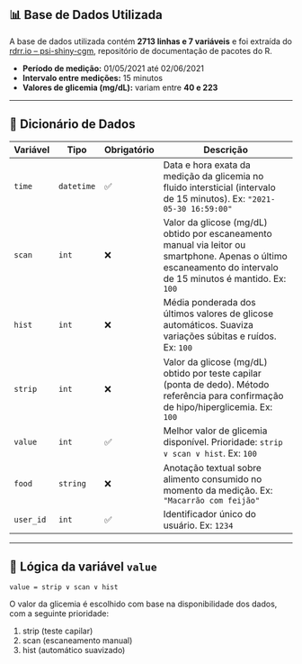 ## 📊 Base de Dados Utilizada

A base de dados utilizada contém **2713 linhas e 7 variáveis** e foi extraída do [rdrr.io – psi-shiny-cgm](https://rdrr.io/github/personalscience/psi-shiny-cgm/man/sample_libreview_df.html), repositório de documentação de pacotes do R.

- **Período de medição:** 01/05/2021 até 02/06/2021  
- **Intervalo entre medições:** 15 minutos  
- **Valores de glicemia (mg/dL):** variam entre **40 e 223**

---

## 🧬 Dicionário de Dados

| Variável   | Tipo      | Obrigatório | Descrição |
|------------|-----------|-------------|-----------|
| `time`     | `datetime`| ✅           | Data e hora exata da medição da glicemia no fluido intersticial (intervalo de 15 minutos). Ex: `"2021-05-30 16:59:00"` |
| `scan`     | `int`     | ❌           | Valor da glicose (mg/dL) obtido por escaneamento manual via leitor ou smartphone. Apenas o último escaneamento do intervalo de 15 minutos é mantido. Ex: `100` |
| `hist`     | `int`     | ❌           | Média ponderada dos últimos valores de glicose automáticos. Suaviza variações súbitas e ruídos. Ex: `100` |
| `strip`    | `int`     | ❌           | Valor da glicose (mg/dL) obtido por teste capilar (ponta de dedo). Método referência para confirmação de hipo/hiperglicemia. Ex: `100` |
| `value`    | `int`     | ✅           | Melhor valor de glicemia disponível. Prioridade: `strip ∨ scan ∨ hist`. Ex: `100` |
| `food`     | `string`  | ❌           | Anotação textual sobre alimento consumido no momento da medição. Ex: `"Macarrão com feijão"` |
| `user_id`  | `int`     | ✅           | Identificador único do usuário. Ex: `1234` |

---

## 🔁 Lógica da variável `value`
```text
value = strip ∨ scan ∨ hist
```
O valor da glicemia é escolhido com base na disponibilidade dos dados, com a seguinte prioridade:
1. strip (teste capilar)
2. scan (escaneamento manual)
3. hist (automático suavizado)
